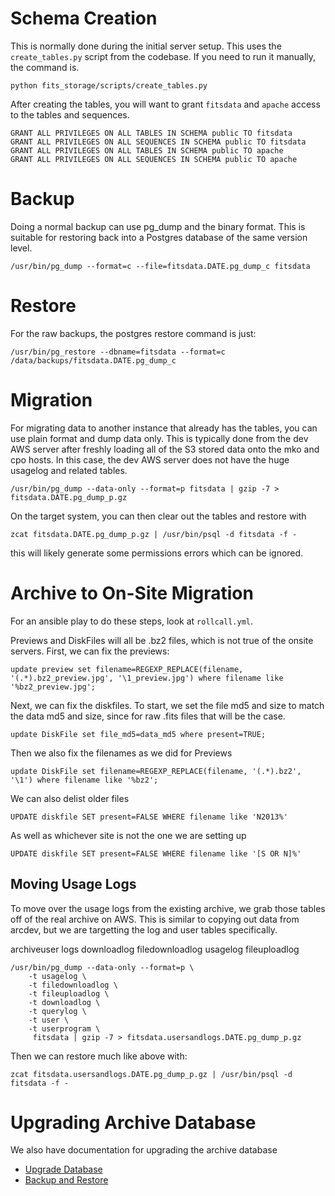 
# Schema Creation

This is normally done during the initial server setup.  This uses the `create_tables.py`
script from the codebase.  If you need to run it manually, the command is.

```
python fits_storage/scripts/create_tables.py
```

After creating the tables, you will want to grant `fitsdata` and `apache` access to the
tables and sequences.

```
GRANT ALL PRIVILEGES ON ALL TABLES IN SCHEMA public TO fitsdata   
GRANT ALL PRIVILEGES ON ALL SEQUENCES IN SCHEMA public TO fitsdata   
GRANT ALL PRIVILEGES ON ALL TABLES IN SCHEMA public TO apache   
GRANT ALL PRIVILEGES ON ALL SEQUENCES IN SCHEMA public TO apache   
```

# Backup

Doing a normal backup can use pg_dump and the binary format.  This is suitable for
restoring back into a Postgres database of the same version level.

```
/usr/bin/pg_dump --format=c --file=fitsdata.DATE.pg_dump_c fitsdata
```

# Restore

For the raw backups, the postgres restore command is just:

```
/usr/bin/pg_restore --dbname=fitsdata --format=c /data/backups/fitsdata.DATE.pg_dump_c
```

# Migration

For migrating data to another instance that already has the tables, you can
use plain format and dump data only.  This is typically done from the dev
AWS server after freshly loading all of the S3 stored data onto the mko
and cpo hosts.  In this case, the dev AWS server does not have the huge 
usagelog and related tables.

```
/usr/bin/pg_dump --data-only --format=p fitsdata | gzip -7 > fitsdata.DATE.pg_dump_p.gz
```

On the target system, you can then clear out the tables and restore with

```
zcat fitsdata.DATE.pg_dump_p.gz | /usr/bin/psql -d fitsdata -f -
```

this will likely generate some permissions errors which can be ignored.

# Archive to On-Site Migration

For an ansible play to do these steps, look at `rollcall.yml`.

Previews and DiskFiles will all be .bz2 files, which is not true of the onsite servers.
First, we can fix the previews:

```
update preview set filename=REGEXP_REPLACE(filename, '(.*).bz2_preview.jpg', '\1_preview.jpg') where filename like '%bz2_preview.jpg';
```

Next, we can fix the diskfiles.  To start, we set the file md5 and size to match the data 
md5 and size, since for raw .fits files that will be the case.

```
update DiskFile set file_md5=data_md5 where present=TRUE;
```

Then we also fix the filenames as we did for Previews

```
update DiskFile set filename=REGEXP_REPLACE(filename, '(.*).bz2', '\1') where filename like '%bz2';
```

We can also delist older files 

```
UPDATE diskfile SET present=FALSE WHERE filename like 'N2013%'
```

As well as whichever site is not the one we are setting up

```
UPDATE diskfile SET present=FALSE WHERE filename like '[S OR N]%'
```

## Moving Usage Logs

To move over the usage logs from the existing archive, we grab those
tables off of the real archive on AWS.  This is similar to copying out
data from arcdev, but we are targetting the log and user tables specifically.

archiveuser
logs
downloadlog filedownloadlog usagelog fileuploadlog

```
/usr/bin/pg_dump --data-only --format=p \
    -t usagelog \
    -t filedownloadlog \
    -t fileuploadlog \
    -t downloadlog \
    -t querylog \
    -t user \
    -t userprogram \
     fitsdata | gzip -7 > fitsdata.usersandlogs.DATE.pg_dump_p.gz
```

Then we can restore much like above with:

```
zcat fitsdata.usersandlogs.DATE.pg_dump_p.gz | /usr/bin/psql -d fitsdata -f -
```

# Upgrading Archive Database

We also have documentation for upgrading the archive database

* [Upgrade Database](ArchiveDatabaseUpgradeNotes.md)
* [Backup and Restore](DatabaseBackupAndRestore.md)
